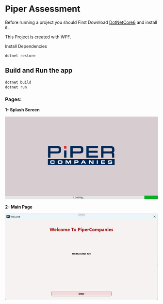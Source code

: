 # Piper Assessment

Before running a project you should First Download [DotNetCore6](https://dotnet.microsoft.com/en-us/download/dotnet/6.0) and install it.

This Project is created with WPF.

Install Dependencies

```
dotnet restore
```

## Build and Run the app

```
dotnet build
dotnet run 
```

### Pages:

**1- Splash Screen**

![spash.png](https://github.com/johnHubbell/PiperAssessment/blob/main/docs/spash.png)



**2- Main Page**

![welcome.png](https://github.com/johnHubbell/PiperAssessment/blob/main/docs/welcome.png)
